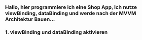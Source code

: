 ### Hallo, hier programmiere ich eine Shop App, ich nutze viewBinding, dataBinding und werde nach der MVVM Architektur Bauen...

### 1. viewBinding und dataBinding aktivieren